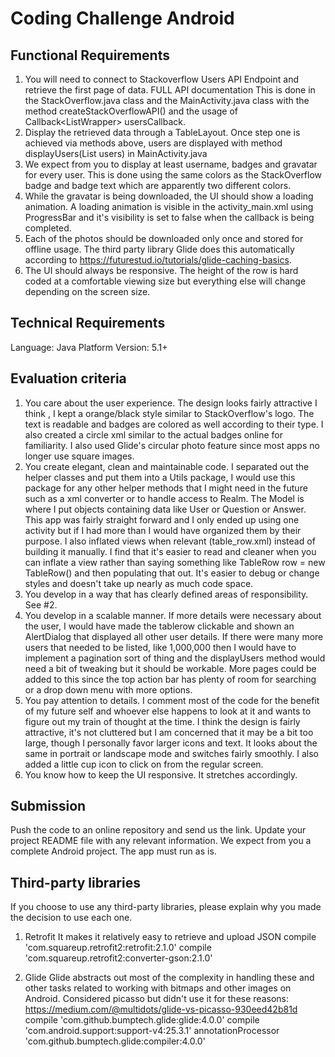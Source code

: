 # Coding Challenge Android

## Functional Requirements

1. You will need to connect to Stackoverflow Users API Endpoint and retrieve the first page of data. FULL API documentation
	This is done in the StackOverflow.java class and the MainActivity.java class with the method createStackOverflowAPI() and the usage of Callback<ListWrapper<User>> usersCallback.
2. Display the retrieved data through a TableLayout.
	Once step one is achieved via methods above, users are displayed with method displayUsers(List<User> users) in MainActivity.java
3. We expect from you to display at least username, badges and gravatar for every user.
	This is done using the same colors as the StackOverflow badge and badge text which are apparently two different colors.
4. While the gravatar is being downloaded, the UI should show a loading animation.
	A loading animation is visible in the activity_main.xml using ProgressBar and it's visibility is set to false when the callback is being completed.
5. Each of the photos should be downloaded only once and stored for offline usage.
	The third party library Glide does this automatically according to https://futurestud.io/tutorials/glide-caching-basics.
6. The UI should always be responsive.
	The height of the row is hard coded at a comfortable viewing size but everything else will change depending on the screen size.

## Technical Requirements

Language: Java
Platform Version: 5.1+

## Evaluation criteria

1. You care about the user experience.
	The design looks fairly attractive I think , I kept a orange/black style similar to StackOverflow's logo. The text is readable and badges are colored as well according to their type. I also created a circle xml similar to the actual badges online for familiarity. I also used Glide's circular photo feature since most apps no longer use square images.
2. You create elegant, clean and maintainable code.
	I separated out the helper classes and put them into a Utils package, I would use this package for any other helper methods that I might need in the future such as a xml converter or to handle access to Realm. The Model is where I put objects containing data like User or Question or Answer. This app was fairly straight forward and I only ended up using one activity but if I had more than I would have organized them by their purpose. I also inflated views when relevant (table_row.xml) instead of building it manually. I find that it's easier to read and cleaner when you can inflate a view rather than saying something like TableRow row = new TableRow() and then populating that out. It's easier to debug or change styles and doesn't take up nearly as much code space.
3. You develop in a way that has clearly defined areas of responsibility.
	See #2.
4. You develop in a scalable manner.
	If more details were necessary about the user, I would have made the tablerow clickable and shown an AlertDialog that displayed all other user details. If there were many more users that needed to be listed, like 1,000,000 then I would have to implement a pagination sort of thing and the displayUsers method would need a bit of tweaking but it should be workable. More pages could be added to this since the top action bar has plenty of room for searching or a drop down menu with more options.
5. You pay attention to details.
	I comment most of the code for the benefit of my future self and whoever else happens to look at it and wants to figure out my train of thought at the time. I think the design is fairly attractive, it's not cluttered but I am concerned that it may be a bit too large, though I personally favor larger icons and text. It looks about the same in portrait or landscape mode and switches fairly smoothly. I also added a little cup icon to click on from the regular screen.
6. You know how to keep the UI responsive.
	It stretches accordingly. 

## Submission

Push the code to an online repository and send us the link.
Update your project README file with any relevant information.
We expect from you a complete Android project.
The app must run as is.

## Third-party libraries

If you choose to use any third-party libraries, please explain why you made the decision to use each one.

1. Retrofit
    It makes it relatively easy to retrieve and upload JSON 
    compile 'com.squareup.retrofit2:retrofit:2.1.0'
    compile 'com.squareup.retrofit2:converter-gson:2.1.0'

2. Glide
    Glide abstracts out most of the complexity in handling these and other tasks related to working with bitmaps and other images on Android.
    Considered picasso but didn't use it for these reasons: https://medium.com/@multidots/glide-vs-picasso-930eed42b81d
    compile 'com.github.bumptech.glide:glide:4.0.0'
    compile 'com.android.support:support-v4:25.3.1'
    annotationProcessor 'com.github.bumptech.glide:compiler:4.0.0'

